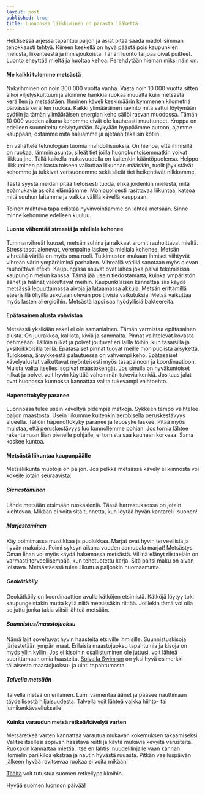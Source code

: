 ```yaml
---
layout: post
published: true
title: Luonnossa liikkuminen on parasta lääkettä
---
```


Hektisessä arjessa tapahtuu paljon ja asiat pitää saada madollisimman tehokkaasti tehtyä. Kiireen keskellä on hyvä päästä pois
kaupunkien melusta, liikenteestä ja ihmisjoukoista. Tähän luonto tarjoaa oivat puitteet. Luonto eheyttää mieltä ja huoltaa 
kehoa. Perehdytään hieman miksi näin on. 


#### Me kaikki tulemme metsästä

Nykyihminen on noin 300 000 vuotta vanha. Vasta noin 10 000 vuotta sitten alkoi viljelyskulttuuri ja aloimme hankkia ruokaa 
muualta kuin metsästä keräillen ja metsästäen. Ihminen käveli keskimäärin kymmenen kilometriä päivässä keräillen ruokaa. 
Kaikki ylimääräinen ravinto mitä sattui löytymään syötiin ja tämän ylimääräisen energian keho säilöi rasvan muodossa. 
Tämän 10 000 vuoden aikana kehomme eivät ole kauheasti muuttuneet. Kroppa on edelleen suunniteltu selviytymään. 
Nykyään hyppäämme autoon, ajamme kauppaan, ostamme mitä haluamme ja ajetaan takaisin kotiin. 

En vähättele teknologian tuomia mahdollisuuksia. On hienoa, että ihmisillä on ruokaa, lämmin asunto, sileät tiet joilla
huonokuntoisemmatkin voivat liikkua jne. Tällä kaikella mukavuudella on kuitenkin kääntöpuolensa. Helppo liikkuminen paikasta 
toiseen vaikuttaa liikunnan määrään, tuolit jäykistävät kehomme ja tukkivat verisuonemme sekä sileät tiet 
heikentävät nilkkamme. 

Tästä syystä meidän pitää tietoisesti tuoda, ehkä joidenkin mielestä, niitä epämukavia asioita elämäämme.
Monipuolisesti rasittavaa liikuntaa, katsoa mitä suuhun laitamme ja vaikka välillä kävellä kauppaan. 

Toinen mahtava tapa edistää hyvinvointiamme on lähteä metsään. Sinne minne kehomme edelleen kuuluu. 


#### Luonto vähentää stressiä ja mieliala kohenee

Tummanvihreät kuuset, metsän suhina ja raikkaat aromit rauhoittavat mieltä. Stressitasot alenevat, 
verenpaine laskee ja mieliala kohenee. Metsän vihreällä värillä on myös oma rooli. Tutkimusten mukaan ihmiset viihtyvät 
vihreän värin ympäröiminä parhaiten. Vihreällä värillä sanotaan myös olevan rauhoittava efekti. Kaupungissa asuvat ovat 
lähes joka päivä tekemisissä kaupungin melun kanssa. Tämä jää usein tiedostamatta, kuinka ympäristön äänet ja hälinät 
vaikuttavat meihin. Kaupunkilaisen kannattaa siis käydä metsässä lepuuttamassa aivoja ja lataamassa akkuja. Metsän erittämillä 
eteerisillä öljyillä uskotaan olevan positiivisia vaikutuksia. Metsä vaikuttaa myös lasten allergioihin. Metsästä lapsi saa 
hyödyllisiä bakteereita.

	

#### Epätasainen alusta vahvistaa

Metsässä yksikään askel ei ole samanlainen. Tämän varmistaa epätasainen alusta. On juurakkoa, kalliota, kiviä ja sammalta.
Pinnat vaihtelevat kovasta pehmeään. Tällöin nilkat ja polvet joutuvat eri lailla töihin, kun tasaisilla ja yksitoikkoisilla 
teillä. Epätasaiset pinnat tuovat meille monipuolista ärsykettä. Tuloksena, ärsykkeestä palautuessa on vahvempi keho. 
Epätasaiset kävelyalustat vaikuttavat myönteisesti myös tasapainoon ja koordinaatioon. Muista valita itsellesi sopivat
maastokengät. Jos sinulla on hyväkuntoiset nilkat ja polvet voit hyvin käyttää vähemmän tukevia kenkiä. Jos taas jalat ovat 
huonossa kunnossa kannattaa valita tukevampi vaihtoehto.


#### Hapenottokyky paranee

Luonnossa tulee usein käveltyä pidempiä matkoja. Sykkeen tempo vaihtelee paljon maastosta. Usein liikumme kuitenkin 
aerobisella peruskestävyys alueella. Tällöin hapenottokyky paranee ja leposyke laskee. Pitää myös muistaa, että peruskestävyys
luo kunnollemme pohjan. Jos tornia lähtee rakentamaan liian pienelle pohjalle, ei tornista saa kauhean korkeaa. Sama koskee 
kuntoa. 


#### Metsästä liikuntaa kaupanpäälle

Metsäliikunta muotoja on paljon. Jos pelkkä metsässä kävely ei kiinnosta voi kokeile jotain seuraavista:

##### Sienestäminen
Lähde metsään etsimään ruokasieniä. Tässä harrastuksessa on jotain kiehtovaa. Mikään ei voita sitä tunnetta, kun löytää hyvän
kantarelli-suonen!

##### Marjastaminen
Käy poimimassa mustikkaa ja puolukkaa. Marjat ovat hyvin terveellisiä ja hyvän makuisia. Poimi syksyn aikana vuoden aamupala
marjat!
Metsästys
Oman lihan voi myös käydä hakemassa metsästä. Villinä elänyt riistaeläin on varmasti terveellisempää, kun tehotuotettu karja.
Sitä paitsi maku on aivan loistava. Metsästäessä tulee liikuttua paljonkin huomaamatta. 

##### Geokätköily
Geokätköily on koordinaattien avulla kätköjen etsimistä. Kätköjä löytyy toki kaupungeistakin mutta kyllä niitä metsissäkin
riittää. Joillekin tämä voi olla se juttu jonka takia viitsii lähteä metsään.

##### Suunnistus/maastojuoksu
Nämä lajit soveltuvat hyvin haasteita etsiville ihmisille. Suunnistuskisoja järjestetään ympäri maat. Erilaisia maastojuoksu 
tapahtumia ja kisoja on myös yllin kyllin. Jos ei kisoihin osallistuminen ole juttusi, voit lähteä suorittamaan omia haasteita.
[Solvalla Swimrun](https://solvallaswimrun.com/) on yksi hyvä esimerkki tällaisesta maastojuoksu- ja uinti tapahtumasta.

##### Talvella metsään
Talvella metsä on erilainen. Lumi vaimentaa äänet ja pääsee nauttimaan täydellisestä hiljaisuudesta. Talvella voit lähteä 
vaikka hiihto- tai lumikenkävaellukselle!

   

#### Kuinka varaudun metsä retkeä/kävelyä varten

Metsäretkeä varten kannattaa varautua mukavan kokemuksen takaamiseksi. Valitse itsellesi sopivan haastava reitti ja käytä 
mukavia kevyitä varusteita. Ruokakin kannattaa miettiä. Itse en lähtisi nuudelilinjalle vaan kannan ilomielin pari kiloa 
ekstraa ja nautin hyvästä ruuasta. Pitkän vaelluspäivän jälkeen hyvää ravitsevaa ruokaa ei voita mikään! 

[Täältä](http://www.luontoon.fi/retkikohteet) voit tutustua suomen retkeilypaikkoihin.  

Hyvää suomen luonnon päivää! 
